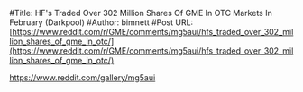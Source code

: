 #Title: HF's Traded Over 302 Million Shares Of GME In OTC Markets In February (Darkpool)
#Author: bimnett
#Post URL: [https://www.reddit.com/r/GME/comments/mg5aui/hfs_traded_over_302_million_shares_of_gme_in_otc/](https://www.reddit.com/r/GME/comments/mg5aui/hfs_traded_over_302_million_shares_of_gme_in_otc/)


https://www.reddit.com/gallery/mg5aui